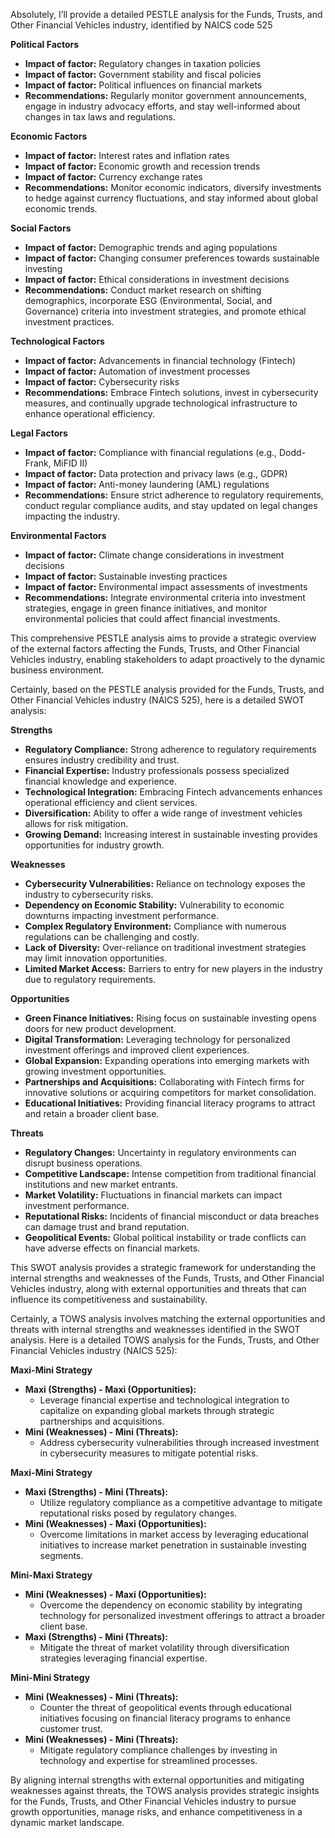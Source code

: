 Absolutely, I’ll provide a detailed PESTLE analysis for the Funds, Trusts, and Other Financial Vehicles industry, identified by NAICS code 525

**Political Factors**
- **Impact of factor:** Regulatory changes in taxation policies
- **Impact of factor:** Government stability and fiscal policies
- **Impact of factor:** Political influences on financial markets
- **Recommendations:** Regularly monitor government announcements, engage in industry advocacy efforts, and stay well-informed about changes in tax laws and regulations.

**Economic Factors**
- **Impact of factor:** Interest rates and inflation rates
- **Impact of factor:** Economic growth and recession trends
- **Impact of factor:** Currency exchange rates
- **Recommendations:** Monitor economic indicators, diversify investments to hedge against currency fluctuations, and stay informed about global economic trends.

**Social Factors**
- **Impact of factor:** Demographic trends and aging populations
- **Impact of factor:** Changing consumer preferences towards sustainable investing
- **Impact of factor:** Ethical considerations in investment decisions
- **Recommendations:** Conduct market research on shifting demographics, incorporate ESG (Environmental, Social, and Governance) criteria into investment strategies, and promote ethical investment practices.

**Technological Factors**
- **Impact of factor:** Advancements in financial technology (Fintech)
- **Impact of factor:** Automation of investment processes
- **Impact of factor:** Cybersecurity risks
- **Recommendations:** Embrace Fintech solutions, invest in cybersecurity measures, and continually upgrade technological infrastructure to enhance operational efficiency.

**Legal Factors**
- **Impact of factor:** Compliance with financial regulations (e.g., Dodd-Frank, MiFID II)
- **Impact of factor:** Data protection and privacy laws (e.g., GDPR)
- **Impact of factor:** Anti-money laundering (AML) regulations
- **Recommendations:** Ensure strict adherence to regulatory requirements, conduct regular compliance audits, and stay updated on legal changes impacting the industry.

**Environmental Factors**
- **Impact of factor:** Climate change considerations in investment decisions
- **Impact of factor:** Sustainable investing practices
- **Impact of factor:** Environmental impact assessments of investments
- **Recommendations:** Integrate environmental criteria into investment strategies, engage in green finance initiatives, and monitor environmental policies that could affect financial investments.

This comprehensive PESTLE analysis aims to provide a strategic overview of the external factors affecting the Funds, Trusts, and Other Financial Vehicles industry, enabling stakeholders to adapt proactively to the dynamic business environment.

Certainly, based on the PESTLE analysis provided for the Funds, Trusts, and Other Financial Vehicles industry (NAICS 525), here is a detailed SWOT analysis:

**Strengths**
- **Regulatory Compliance:** Strong adherence to regulatory requirements ensures industry credibility and trust.
- **Financial Expertise:** Industry professionals possess specialized financial knowledge and experience.
- **Technological Integration:** Embracing Fintech advancements enhances operational efficiency and client services.
- **Diversification:** Ability to offer a wide range of investment vehicles allows for risk mitigation.
- **Growing Demand:** Increasing interest in sustainable investing provides opportunities for industry growth.

**Weaknesses**
- **Cybersecurity Vulnerabilities:** Reliance on technology exposes the industry to cybersecurity risks.
- **Dependency on Economic Stability:** Vulnerability to economic downturns impacting investment performance.
- **Complex Regulatory Environment:** Compliance with numerous regulations can be challenging and costly.
- **Lack of Diversity:** Over-reliance on traditional investment strategies may limit innovation opportunities.
- **Limited Market Access:** Barriers to entry for new players in the industry due to regulatory requirements.

**Opportunities**
- **Green Finance Initiatives:** Rising focus on sustainable investing opens doors for new product development.
- **Digital Transformation:** Leveraging technology for personalized investment offerings and improved client experiences.
- **Global Expansion:** Expanding operations into emerging markets with growing investment opportunities.
- **Partnerships and Acquisitions:** Collaborating with Fintech firms for innovative solutions or acquiring competitors for market consolidation.
- **Educational Initiatives:** Providing financial literacy programs to attract and retain a broader client base.

**Threats**
- **Regulatory Changes:** Uncertainty in regulatory environments can disrupt business operations.
- **Competitive Landscape:** Intense competition from traditional financial institutions and new market entrants.
- **Market Volatility:** Fluctuations in financial markets can impact investment performance.
- **Reputational Risks:** Incidents of financial misconduct or data breaches can damage trust and brand reputation.
- **Geopolitical Events:** Global political instability or trade conflicts can have adverse effects on financial markets.

This SWOT analysis provides a strategic framework for understanding the internal strengths and weaknesses of the Funds, Trusts, and Other Financial Vehicles industry, along with external opportunities and threats that can influence its competitiveness and sustainability.

Certainly, a TOWS analysis involves matching the external opportunities and threats with internal strengths and weaknesses identified in the SWOT analysis. Here is a detailed TOWS analysis for the Funds, Trusts, and Other Financial Vehicles industry (NAICS 525):

**Maxi-Mini Strategy**
- **Maxi (Strengths) - Maxi (Opportunities):**
  - Leverage financial expertise and technological integration to capitalize on expanding global markets through strategic partnerships and acquisitions.
- **Mini (Weaknesses) - Mini (Threats):**
  - Address cybersecurity vulnerabilities through increased investment in cybersecurity measures to mitigate potential risks.

**Maxi-Mini Strategy**
- **Maxi (Strengths) - Mini (Threats):**
  - Utilize regulatory compliance as a competitive advantage to mitigate reputational risks posed by regulatory changes.
- **Mini (Weaknesses) - Maxi (Opportunities):**
  - Overcome limitations in market access by leveraging educational initiatives to increase market penetration in sustainable investing segments.

**Mini-Maxi Strategy**
- **Mini (Weaknesses) - Maxi (Opportunities):**
  - Overcome the dependency on economic stability by integrating technology for personalized investment offerings to attract a broader client base.
- **Maxi (Strengths) - Mini (Threats):**
  - Mitigate the threat of market volatility through diversification strategies leveraging financial expertise.

**Mini-Mini Strategy**
- **Mini (Weaknesses) - Mini (Threats):**
  - Counter the threat of geopolitical events through educational initiatives focusing on financial literacy programs to enhance customer trust.
- **Mini (Weaknesses) - Mini (Threats):**
  - Mitigate regulatory compliance challenges by investing in technology and expertise for streamlined processes.

By aligning internal strengths with external opportunities and mitigating weaknesses against threats, the TOWS analysis provides strategic insights for the Funds, Trusts, and Other Financial Vehicles industry to pursue growth opportunities, manage risks, and enhance competitiveness in a dynamic market landscape.

